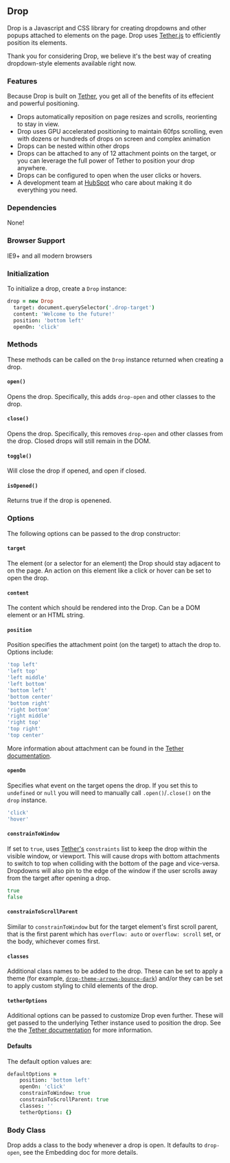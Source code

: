 <link rel="stylesheet" href="/drop/css/drop-theme-basic.css" />
<link rel="stylesheet" href="/drop/css/drop-theme-arrows-bounce.css" />
<link rel="stylesheet" href="/drop/css/drop-theme-arrows-bounce-dark.css" />
<script src="/drop/drop.min.js"></script>
<script>
  $(function(){
    $('.drop-target').each(function(){
      var options = $.extend({}, {
        target: this,
        classes: 'drop-theme-arrows-bounce-dark',
        position: 'bottom left',
        constrainToWindow: true,
        constrainToScrollParent: true,
        openOn: 'click'
      }, $(this).data('options'));
      
      new Drop(options);
    }) 
  });
</script>

## Drop

Drop is a Javascript and CSS library for creating dropdowns and other popups attached to elements on the page. Drop uses [Tether.js](http://github.hubspot.com/tether) to efficiently position its elements.

Thank you for considering Drop, we believe it's the best way of creating dropdown-style elements available right now.

### Features

Because Drop is built on [Tether](http://github.hubspot.com/tether), you get all of the benefits of its effecient and powerful positioning.

- Drops automatically reposition on page resizes and scrolls, reorienting to stay in view.
- Drop uses GPU accelerated positioning to maintain 60fps scrolling, even with dozens or hundreds of drops on screen and complex animation
- Drops can be nested within other drops
- Drops can be attached to any of 12 attachment points on the target, or you can leverage the full power of Tether to position your drop anywhere.
- Drops can be configured to open when the user clicks or hovers.
- A development team at [HubSpot](http://github.hubspot.com) who care about making it do everything you need.

### Dependencies

None!

### Browser Support

IE9+ and all modern browsers

### Initialization

To initialize a drop, create a `Drop` instance:

```coffeescript
drop = new Drop
  target: document.querySelector('.drop-target')
  content: 'Welcome to the future!'
  position: 'bottom left'
  openOn: 'click'
```

### Methods

These methods can be called on the `Drop` instance returned when creating a drop.

#### `open()`

Opens the drop. Specifically, this adds `drop-open` and other classes to the drop.

#### `close()`

Opens the drop. Specifically, this removes `drop-open` and other classes from the drop. Closed drops will still remain in the DOM.

#### `toggle()`

Will close the drop if opened, and open if closed.

#### `isOpened()`

Returns true if the drop is openened.

### Options

The following options can be passed to the drop constructor:

#### `target`

The element (or a selector for an element) the Drop should stay adjacent to on the page.  An action on this element like
a click or hover can be set to open the drop.

#### `content`

The content which should be rendered into the Drop.  Can be a DOM element or an HTML string.

#### `position`

Position specifies the attachment point (on the target) to attach the drop to. Options include:

```coffeescript
'top left'
'left top'
'left middle'
'left bottom'
'bottom left'
'bottom center'
'bottom right'
'right bottom'
'right middle'
'right top'
'top right'
'top center'
```

More information about attachment can be found in the [Tether documentation](http://github.hubspot.com/tether).

#### `openOn`

Specifies what event on the target opens the drop. If you set this to `undefined` or `null` you will need to manually call `.open()`/`.close()` on the `drop` instance.

```coffeescript
'click'
'hover'
```

#### `constrainToWindow`

If set to `true`, uses [Tether's](http://github.hubspot.com/tether) `constraints` list to keep the drop within the visible window, or viewport. This will cause drops with bottom attachments to switch to top when colliding with the bottom of the page and vice-versa. Dropdowns will also pin to the edge of the window if the user scrolls away from the target after opening a drop.

```coffeescript
true
false
```

#### `constrainToScrollParent`

Similar to `constrainToWindow` but for the target element's first scroll parent, that is the first parent which has `overflow: auto` or `overflow: scroll` set, or the body, whichever comes first.

#### `classes`

Additional class names to be added to the drop. These can be set to apply a theme (for example, [`drop-theme-arrows-bounce-dark`](https://github.com/HubSpot/drop/blob/master/css/drop-theme-arrows-bounce-dark.css)) and/or they can be set to apply custom styling to child elements of the drop.

#### `tetherOptions`

Additional options can be passed to customize Drop even further. These will get passed to the underlying Tether instance used to position the drop. See the the [Tether documentation](http://github.hubspot.com/tether) for more information.

#### Defaults

The default option values are:

```coffeescript
defaultOptions =
    position: 'bottom left'
    openOn: 'click'
    constrainToWindow: true
    constrainToScrollParent: true
    classes: ''
    tetherOptions: {}
```

### Body Class

Drop adds a class to the body whenever a drop is open.  It defaults to `drop-open`, see
the Embedding doc for more details.
